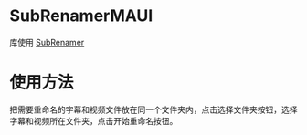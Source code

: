 # SubRenamerMAUI
库使用 [SubRenamer](https://github.com/qwqcode/SubRenamer)
# 使用方法
把需要重命名的字幕和视频文件放在同一个文件夹内，点击选择文件夹按钮，选择字幕和视频所在文件夹，点击开始重命名按钮。
